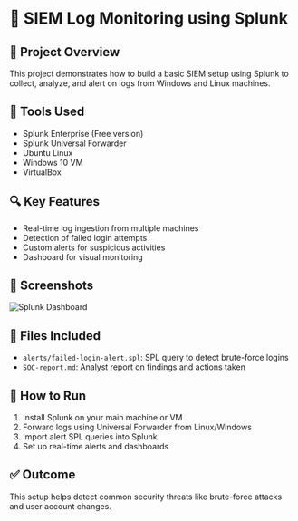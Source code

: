 # 🔐 SIEM Log Monitoring using Splunk

## 🧾 Project Overview
This project demonstrates how to build a basic SIEM setup using Splunk to collect, analyze, and alert on logs from Windows and Linux machines.

## 🧰 Tools Used
- Splunk Enterprise (Free version)
- Splunk Universal Forwarder
- Ubuntu Linux
- Windows 10 VM
- VirtualBox

## 🔍 Key Features
- Real-time log ingestion from multiple machines
- Detection of failed login attempts
- Custom alerts for suspicious activities
- Dashboard for visual monitoring

## 📸 Screenshots
![Splunk Dashboard](screenshots/splunk-dashboard.png)

## 📁 Files Included
- `alerts/failed-login-alert.spl`: SPL query to detect brute-force logins
- `SOC-report.md`: Analyst report on findings and actions taken

## 📖 How to Run
1. Install Splunk on your main machine or VM
2. Forward logs using Universal Forwarder from Linux/Windows
3. Import alert SPL queries into Splunk
4. Set up real-time alerts and dashboards

## ✅ Outcome
This setup helps detect common security threats like brute-force attacks and user account changes.
